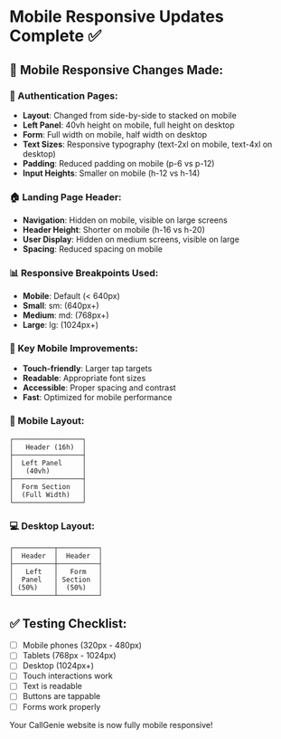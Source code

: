 # Mobile Responsive Updates Complete ✅

## 📱 Mobile Responsive Changes Made:

### 🔐 Authentication Pages:
- **Layout**: Changed from side-by-side to stacked on mobile
- **Left Panel**: 40vh height on mobile, full height on desktop
- **Form**: Full width on mobile, half width on desktop
- **Text Sizes**: Responsive typography (text-2xl on mobile, text-4xl on desktop)
- **Padding**: Reduced padding on mobile (p-6 vs p-12)
- **Input Heights**: Smaller on mobile (h-12 vs h-14)

### 🏠 Landing Page Header:
- **Navigation**: Hidden on mobile, visible on large screens
- **Header Height**: Shorter on mobile (h-16 vs h-20)
- **User Display**: Hidden on medium screens, visible on large
- **Spacing**: Reduced spacing on mobile

### 📊 Responsive Breakpoints Used:
- **Mobile**: Default (< 640px)
- **Small**: sm: (640px+)
- **Medium**: md: (768px+)
- **Large**: lg: (1024px+)

### 🎯 Key Mobile Improvements:
- **Touch-friendly**: Larger tap targets
- **Readable**: Appropriate font sizes
- **Accessible**: Proper spacing and contrast
- **Fast**: Optimized for mobile performance

### 📱 Mobile Layout:
```
┌─────────────────┐
│   Header (16h)  │
├─────────────────┤
│  Left Panel     │
│   (40vh)        │
├─────────────────┤
│  Form Section   │
│  (Full Width)   │
└─────────────────┘
```

### 💻 Desktop Layout:
```
┌──────────┬──────────┐
│  Header  │  Header  │
├──────────┼──────────┤
│   Left   │   Form   │
│  Panel   │ Section  │
│ (50%)    │  (50%)   │
└──────────┴──────────┘
```

## ✅ Testing Checklist:
- [ ] Mobile phones (320px - 480px)
- [ ] Tablets (768px - 1024px)
- [ ] Desktop (1024px+)
- [ ] Touch interactions work
- [ ] Text is readable
- [ ] Buttons are tappable
- [ ] Forms work properly

Your CallGenie website is now fully mobile responsive!